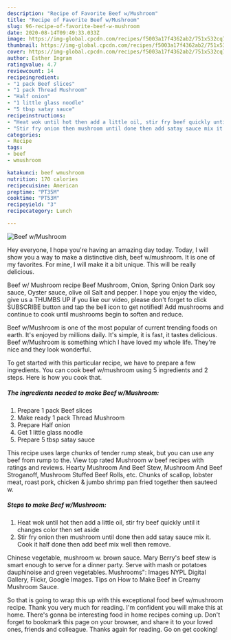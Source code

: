 ```yaml
---
description: "Recipe of Favorite Beef w/Mushroom"
title: "Recipe of Favorite Beef w/Mushroom"
slug: 96-recipe-of-favorite-beef-w-mushroom
date: 2020-08-14T09:49:33.033Z
image: https://img-global.cpcdn.com/recipes/f5003a17f4362ab2/751x532cq70/beef-wmushroom-recipe-main-photo.jpg
thumbnail: https://img-global.cpcdn.com/recipes/f5003a17f4362ab2/751x532cq70/beef-wmushroom-recipe-main-photo.jpg
cover: https://img-global.cpcdn.com/recipes/f5003a17f4362ab2/751x532cq70/beef-wmushroom-recipe-main-photo.jpg
author: Esther Ingram
ratingvalue: 4.7
reviewcount: 14
recipeingredient:
- "1 pack Beef slices"
- "1 pack Thread Mushroom"
- "Half onion"
- "1 little glass noodle"
- "5 tbsp satay sauce"
recipeinstructions:
- "Heat wok until hot then add a little oil, stir fry beef quickly until it changes color then set aside"
- "Stir fry onion then mushroom until done then add satay sauce mix it. Cook it half done then add beef mix well then remove."
categories:
- Recipe
tags:
- beef
- wmushroom

katakunci: beef wmushroom 
nutrition: 170 calories
recipecuisine: American
preptime: "PT35M"
cooktime: "PT53M"
recipeyield: "3"
recipecategory: Lunch

---
```



![Beef w/Mushroom](https://img-global.cpcdn.com/recipes/f5003a17f4362ab2/751x532cq70/beef-wmushroom-recipe-main-photo.jpg)

Hey everyone, I hope you're having an amazing day today. Today, I will show you a way to make a distinctive dish, beef w/mushroom. It is one of my favorites. For mine, I will make it a bit unique. This will be really delicious.

Beef w/ Mushroom recipe Beef Mushroom, Onion, Spring Onion Dark soy sauce, Oyster sauce, olive oil Salt and pepper. I hope you enjoy the video, give us a THUMBS UP if you like our video, please don&#39;t forget to click SUBSCRIBE button and tap the bell icon to get notified! Add mushrooms and continue to cook until mushrooms begin to soften and reduce.

Beef w/Mushroom is one of the most popular of current trending foods on earth. It's enjoyed by millions daily. It's simple, it is fast, it tastes delicious. Beef w/Mushroom is something which I have loved my whole life. They're nice and they look wonderful.


To get started with this particular recipe, we have to prepare a few ingredients. You can cook beef w/mushroom using 5 ingredients and 2 steps. Here is how you cook that.

<!--inarticleads1-->

##### The ingredients needed to make Beef w/Mushroom:

1. Prepare 1 pack Beef slices
1. Make ready 1 pack Thread Mushroom
1. Prepare Half onion
1. Get 1 little glass noodle
1. Prepare 5 tbsp satay sauce


This recipe uses large chunks of tender rump steak, but you can use any beef from rump to the. View top rated Mushroom w beef recipes with ratings and reviews. Hearty Mushroom And Beef Stew, Mushroom And Beef Stroganoff, Mushroom Stuffed Beef Rolls, etc. Chunks of scallop, lobster meat, roast pork, chicken &amp; jumbo shrimp pan fried together then sauteed w. 

<!--inarticleads2-->

##### Steps to make Beef w/Mushroom:

1. Heat wok until hot then add a little oil, stir fry beef quickly until it changes color then set aside
1. Stir fry onion then mushroom until done then add satay sauce mix it. Cook it half done then add beef mix well then remove.


Chinese vegetable, mushroom w. brown sauce. Mary Berry&#39;s beef stew is smart enough to serve for a dinner party. Serve with mash or potatoes dauphinoise and green vegetables. Mushrooms&#34;: Images NYPL Digital Gallery, Flickr, Google Images. Tips on How to Make Beef in Creamy Mushroom Sauce. 

So that is going to wrap this up with this exceptional food beef w/mushroom recipe. Thank you very much for reading. I'm confident you will make this at home. There's gonna be interesting food in home recipes coming up. Don't forget to bookmark this page on your browser, and share it to your loved ones, friends and colleague. Thanks again for reading. Go on get cooking!
